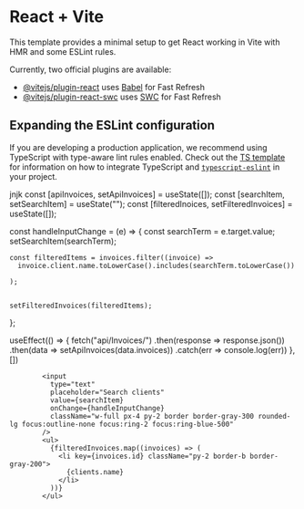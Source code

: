 # React + Vite

This template provides a minimal setup to get React working in Vite with HMR and some ESLint rules.

Currently, two official plugins are available:

- [@vitejs/plugin-react](https://github.com/vitejs/vite-plugin-react/blob/main/packages/plugin-react) uses [Babel](https://babeljs.io/) for Fast Refresh
- [@vitejs/plugin-react-swc](https://github.com/vitejs/vite-plugin-react/blob/main/packages/plugin-react-swc) uses [SWC](https://swc.rs/) for Fast Refresh

## Expanding the ESLint configuration

If you are developing a production application, we recommend using TypeScript with type-aware lint rules enabled. Check out the [TS template](https://github.com/vitejs/vite/tree/main/packages/create-vite/template-react-ts) for information on how to integrate TypeScript and [`typescript-eslint`](https://typescript-eslint.io) in your project.



jnjk
const [apiInvoices, setApiInvoices] = useState([]);
 const [searchItem, setSearchItem] = useState("");
const [filteredInoices, setFilteredInvoices] = useState([]);


const handleInputChange = (e) => {
    const searchTerm = e.target.value;
    setSearchItem(searchTerm);

    const filteredItems = invoices.filter((invoice) =>
      invoice.client.name.toLowerCase().includes(searchTerm.toLowerCase())
     
    );


    setFilteredInvoices(filteredItems);
  };
  
  useEffect(() => {
      fetch("api/Invoices/")
      .then(response => response.json())
      .then(data => setApiInvoices(data.invoices))
      .catch(err => console.log(err))
  }, [])



            <input
              type="text"
              placeholder="Search clients"
              value={searchItem}
              onChange={handleInputChange}
              className="w-full px-4 py-2 border border-gray-300 rounded-lg focus:outline-none focus:ring-2 focus:ring-blue-500"
            />
            <ul>
              {filteredInvoices.map((invoices) => (
                <li key={invoices.id} className="py-2 border-b border-gray-200">
                  {clients.name}
                </li>
              ))}
            </ul>
